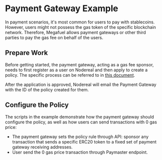 # Payment Gateway Example

In payment scenarios, it's most common for users to pay with stablecoins. However, users might not possess the 
gas token of the specific blockchain network. Therefore, Megafuel allows payment gateways or other third parties 
to pay the gas fee on behalf of the users.

## Prepare Work

Before getting started, the payment gateway, acting as a gas fee sponsor, needs to first register as a user on 
Nodereal and then apply to create a policy. The specific process can be referred to in [this document](https://docs.nodereal.io/docs/megafuel-sponsor-guidelines).

After the application is approved, Nodereal will email the Payment Gateway with the ID of 
the policy created for them.

## Configure the Policy

The scripts in the example demonstrate how the payment gateway should configure the policy, as well as how users can 
send transactions with 0 gas price:

- The payment gateway sets the policy rule through API: sponsor any transaction that sends a specific ERC20 token 
to a fixed set of payment gateway receiving addresses.
- User send the 0 gas price transaction through Paymaster endpoint.



